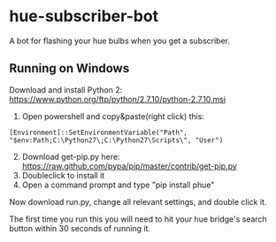 # hue-subscriber-bot
A bot for flashing your hue bulbs when you get a subscriber.

## Running on Windows


Download and install Python 2:
https://www.python.org/ftp/python/2.7.10/python-2.7.10.msi

1. Open powershell and copy&paste(right click) this:

`[Environment]::SetEnvironmentVariable("Path", "$env:Path;C:\Python27\;C:\Python27\Scripts\", "User")`

2. Download get-pip.py here: https://raw.github.com/pypa/pip/master/contrib/get-pip.py
3. Doubleclick to install it
4. Open a command prompt and type "pip install phue"

Now download run.py, change all relevant settings, and double click it.

The first time you run this you will need to hit your hue bridge's search button within 30 seconds of running it.
